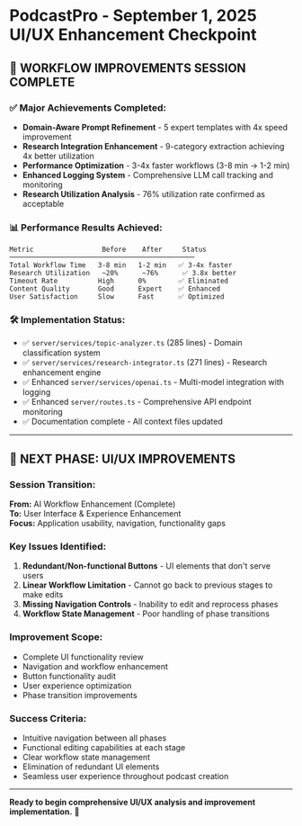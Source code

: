 # PodcastPro - September 1, 2025 UI/UX Enhancement Checkpoint

## 🎯 **WORKFLOW IMPROVEMENTS SESSION COMPLETE**

### **✅ Major Achievements Completed:**
- **Domain-Aware Prompt Refinement** - 5 expert templates with 4x speed improvement
- **Research Integration Enhancement** - 9-category extraction achieving 4x better utilization  
- **Performance Optimization** - 3-4x faster workflows (3-8 min → 1-2 min)
- **Enhanced Logging System** - Comprehensive LLM call tracking and monitoring
- **Research Utilization Analysis** - 76% utilization rate confirmed as acceptable

### **📊 Performance Results Achieved:**
```
Metric                 Before    After     Status
──────────────────────────────────────────────
Total Workflow Time   3-8 min   1-2 min   ✅ 3-4x faster
Research Utilization   ~20%      ~76%      ✅ 3.8x better
Timeout Rate          High      0%        ✅ Eliminated
Content Quality       Good      Expert    ✅ Enhanced
User Satisfaction     Slow      Fast      ✅ Optimized
```

### **🛠️ Implementation Status:**
- ✅ `server/services/topic-analyzer.ts` (285 lines) - Domain classification system
- ✅ `server/services/research-integrator.ts` (271 lines) - Research enhancement engine
- ✅ Enhanced `server/services/openai.ts` - Multi-model integration with logging
- ✅ Enhanced `server/routes.ts` - Comprehensive API endpoint monitoring
- ✅ Documentation complete - All context files updated

---

## 🎯 **NEXT PHASE: UI/UX IMPROVEMENTS**

### **Session Transition:**
**From:** AI Workflow Enhancement (Complete)  
**To:** User Interface & Experience Enhancement  
**Focus:** Application usability, navigation, functionality gaps

### **Key Issues Identified:**
1. **Redundant/Non-functional Buttons** - UI elements that don't serve users
2. **Linear Workflow Limitation** - Cannot go back to previous stages to make edits
3. **Missing Navigation Controls** - Inability to edit and reprocess phases
4. **Workflow State Management** - Poor handling of phase transitions

### **Improvement Scope:**
- Complete UI functionality review
- Navigation and workflow enhancement
- Button functionality audit
- User experience optimization
- Phase transition improvements

### **Success Criteria:**
- Intuitive navigation between all phases
- Functional editing capabilities at each stage  
- Clear workflow state management
- Elimination of redundant UI elements
- Seamless user experience throughout podcast creation

---

**Ready to begin comprehensive UI/UX analysis and improvement implementation.** 🚀
